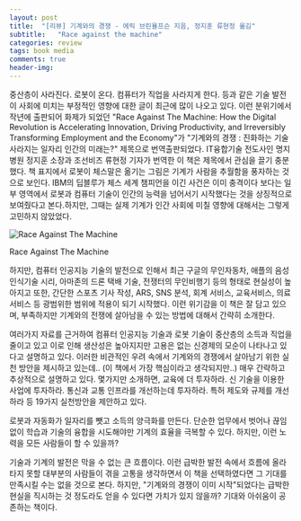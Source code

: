 ```yaml
---
layout: post
title:  "[리뷰] 기계와의 경쟁 - 에릭 브린욜프슨 지음, 정지훈 류현정 옮김"
subtitle:   "Race against the machine"
categories: review
tags: book media
comments: true
header-img: 
---
```


중산층이 사라진다. 로봇이 온다. 컴퓨터가 직업을 사라지게 한다. 등과 같은 기술 발전이 사회에 미치는 부정적인 영향에 대한 글이 최근에 많이 나오고 있다. 이런 분위기에서 작년에 출판되어 화제가 되었던 "Race Against The Machine: How the Digital Revolution is Accelerating Innovation, Driving Productivity, and Irreversibly Transforming Employment and the Economy"가 "기계와의 경쟁 : 진화하는 기술 사라지는 일자리 인간의 미래는?" 제목으로 번역출판되었다. IT융합기술 전도사인 명지병원 정지훈 소장과 조선비즈 류현정 기자가 번역한 이 책은 제목에서 관심을 끌기 충분했다. 책 표지에서 로봇이 체스말은 옮기는 그림은 기계가 사람을 추월함을 풍자하는 것으로 보인다. IBM의 딥블루가 체스 세계 챔피언을 이긴 사건은 이미 충격이다 보다는 일부 영역에서 로봇과 컴퓨터 기술이 인간의 능력을 넘어서기 시작했다는 것을 상징적으로 보여줬다고 본다.하지만, 그때는 실제 기계가 인간 사회에 미칠 영향에 대해서는 그렇게 고민하지 않았었다.

![Race Against The Machine](https://youngsungson.github.io/assets/img/review/20140502-review-book-robot.jpeg)

Race Against The Machine

하지만, 컴퓨터 인공지능 기술의 발전으로 인해서 최근 구글의 무인자동차, 애플의 음성인식기술 시리, 아마존의 드론 택배 기술, 전쟁터의 무인비행기 등의 형태로 현실성이 높아지고 또한, 간단한 스포츠 기사 작성, ARS, SNS 분석, 회계 서비스, 교육서비스, 의료서비스 등 광범위한 범위에 적용이 되기 시작했다. 이런 위기감을 이 책은 잘 담고 있으며, 부족하지만 기계와의 전쟁에 살아남을 수 있는 방법에 대해서 간략히 소개한다.

여러가지 자료를 근거하여 컴퓨터 인공지능 기술과 로봇 기술이 중산층의 소득과 직업을 줄이고 있고 이로 인해 생산성은 높아지지만 고용은 없는 신경제의 모순이 나타나고 있다고 설명하고 있다. 이러한 비관적인 우려 속에서 기계와의 경쟁에서 살아남기 위한 실천 방안을 제시하고 있는데.. (이 책에서 가장 핵심이라고 생각되지만..) 매우 간략하고 추상적으로 설명하고 있다. 몇가지만 소개하면, 교육에 더 투자하라. 신 기술을 이용한 사업에 투자하라. 통신과 교통 인프라를 개선하는데 투자하라. 특허 제도와 규제를 개선하라 등 19가지 실천방안을 제안하고 있다.

로봇과 자동화가 일자리를 뺏고 소득의 양극화를 만든다. 단순한 업무에서 벗어나 끊임없이 학습과 기술의 융합을 시도해야만 기계의 효율을 극복할 수 있다. 하지만, 이런 노력을 모든 사람들이 할 수 있을까?

기술과 기계의 발전은 막을 수 없는 큰 흐름이다. 이런 급박한 발전 속에서 흐름에 올라타지 못할 대부분의 사람들이 겪을 고통을 생각하면서 이 책을 선택하였다면 그 기대를 만족시킬 수는 없을 것으로 본다. 하지만, "기계와의 경쟁이 이미 시작"되었다는 급박한 현실을 직시하는 것 정도라도 얻을 수 있다면 가치가 있지 않을까? 기대와 아쉬움이 공존하는 책이다.







